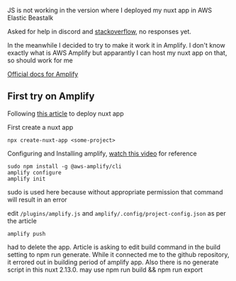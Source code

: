 JS is not working in the version where I deployed my nuxt app in AWS Elastic Beastalk

Asked for help in discord and [stackoverflow](https://stackoverflow.com/questions/62671034/nuxtjs-app-deployed-to-elastic-beanstalk-javascript-not-working-in-the-deployed), no responses yet.

In the meanwhile I decided to try to make it work it in Amplify. I don't know exactly what is AWS Amplify but apparantly I can host my nuxt app on that, so should work for me

[Official docs for Amplify](https://docs.amplify.aws/cli/start/install)

## First try on Amplify

Following [this article](https://kodius.com/blog/nuxt-ssr-on-amplify/#setting-the-stage) to deploy nuxt app

First create a nuxt app

`npx create-nuxt-app <some-project>`

Configuring and Installing amplify, [watch this video](https://www.youtube.com/watch?v=fWbM5DLh25U) for reference

```
sudo npm install -g @aws-amplify/cli
amplify configure
amplify init
```

sudo is used here because without appropriate permission that command will result in an error

edit `/plugins/amplify.js` and `amplify/.config/project-config.json` as per the article

`amplify push`

had to delete the app. Article is asking to edit build command in the build setting to npm run generate. While it connected me to  the github repository, it errored out in building period of amplify app. Also there is no generate script in this nuxt 2.13.0. may use npm run build && npm run export